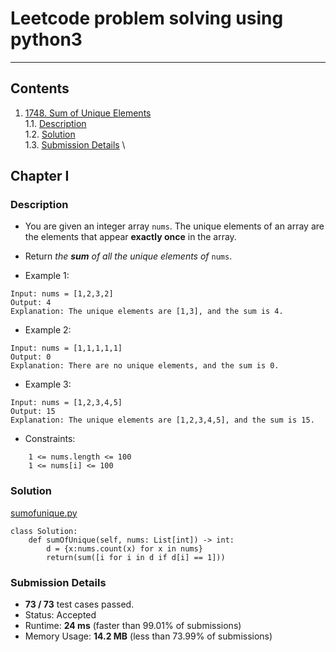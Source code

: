 # Leetcode problem solving using python3
---
## Contents

1. [1748. Sum of Unique Elements](#sum-of-unique-elements) \
	1.1. [Description](#soue-description) \
	1.2. [Solution](#soue-solution) \
	1.3. [Submission Details](#soue-subdetails) \


<h2 id="chapter-i" >Chapter I</h2>
<h3 id="soue-description" >Description</h3>

- You are given an integer array <code>nums</code>. The unique elements of an array are the elements that appear <strong>exactly once</strong> in the array.

- Return <em>the <strong>sum</strong> of all the unique elements of </em><code>nums</code>.

- Example 1:
```
Input: nums = [1,2,3,2]
Output: 4
Explanation: The unique elements are [1,3], and the sum is 4.
```
- Example 2:
```
Input: nums = [1,1,1,1,1]
Output: 0
Explanation: There are no unique elements, and the sum is 0.
```

- Example 3:
```
Input: nums = [1,2,3,4,5]
Output: 15
Explanation: The unique elements are [1,2,3,4,5], and the sum is 15.
```

- Constraints:

```
	1 <= nums.length <= 100
	1 <= nums[i] <= 100
```

<h3 id="soue-description" >Solution</h3>

[sumofunique.py](./sumofunique.py)
```
class Solution:
	def sumOfUnique(self, nums: List[int]) -> int:
		d = {x:nums.count(x) for x in nums}
		return(sum([i for i in d if d[i] == 1]))
```

<h3 id="soue-subdetails" >Submission Details</h3>

- **73 / 73** test cases passed.
- Status: Accepted
- Runtime: **24 ms** (faster than 99.01% of submissions)
- Memory Usage: **14.2 MB** (less than 73.99% of submissions)